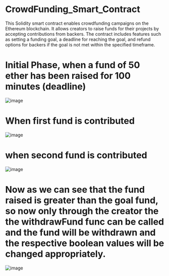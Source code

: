 # CrowdFunding_Smart_Contract

This Solidity smart contract enables crowdfunding campaigns on the Ethereum blockchain. It allows creators to raise funds for their projects by accepting contributions from backers. The contract includes features such as setting a funding goal, a deadline for reaching the goal, and refund options for backers if the goal is not met within the specified timeframe.

# Initial Phase, when a fund of 50 ether has been raised for 100 minutes (deadline)

![image](https://github.com/ar5803-dotcom/CrowdFunding_Smart_Contract/assets/92009451/bc9dcece-cbdc-4625-a3d6-f148e59eccb1)

# When first fund is contributed 

![image](https://github.com/ar5803-dotcom/CrowdFunding_Smart_Contract/assets/92009451/5d2c762a-65ea-42f0-b2bb-df928cb66bb3)

# when second fund is contributed 

![image](https://github.com/ar5803-dotcom/CrowdFunding_Smart_Contract/assets/92009451/077b87bc-3e1c-42f5-a509-fdb4e4888984)

# Now as we can see that the fund raised is greater than the goal fund, so now only through the creator the the withdrawFund func can be called and the fund will be withdrawn and the respective boolean values will be changed appropriately.

![image](https://github.com/ar5803-dotcom/CrowdFunding_Smart_Contract/assets/92009451/64138e8f-e739-4d70-8512-dd29fe6bdde0)






